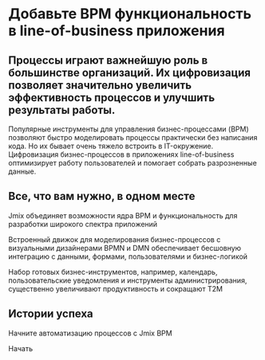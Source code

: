 # Добавьте BPM функциональность в line-of-business приложения

## Процессы играют важнейшую роль в большинстве организаций. Их цифровизация позволяет значительно увеличить эффективность процессов и улучшить результаты работы.

Популярные инструменты для управления бизнес-процессами (BPM) позволяют быстро моделировать процессы практически без написания кода. Но их бывает очень тяжело встроить в IT-окружение. Цифровизация бизнес-процессов в приложениях line-of-business оптимизирует работу пользователей и помогает собрать разрозненные данные.

## Все, что вам нужно, в одном месте

Jmix объединяет возможности ядра BPM и функциональность для разработки широкого спектра приложений

Встроенный движок для моделирования бизнес-процессов с визуальными дизайнерами BPMN и DMN обеспечивает бесшовную интеграцию с данными, формами, пользователями и бизнес-логикой

Набор готовых бизнес-инструментов, например, календарь, пользовательские уведомления и инструменты администрирования, существенно увеличивают продуктивность и сокращают Т2М

## Истории успеха



Начните автоматизацию процессов с Jmix BPM

Начать
